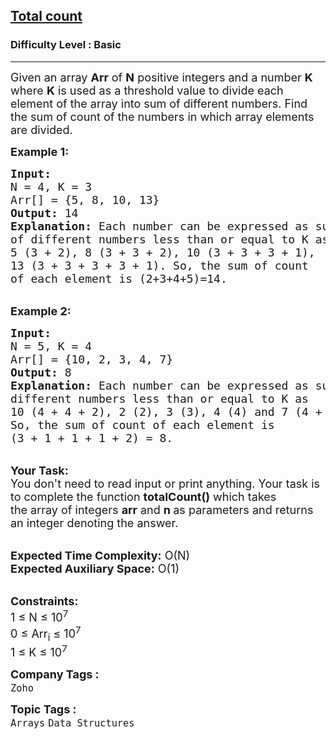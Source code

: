 <h2><a href="https://www.geeksforgeeks.org/problems/total-count2415/1?page=2&category=Arrays&difficulty=Basic&status=unsolved&sortBy=submissions">Total count</a></h2><h3>Difficulty Level : Basic</h3><hr><div class="problems_problem_content__Xm_eO"><p><span style="font-size:18px">Given an array <strong>Arr</strong> of <strong>N</strong> positive integers and a number <strong>K</strong> where <strong>K</strong> is used as a threshold value to divide each element of the array into sum of different numbers. Find the sum of count of the numbers in which array elements are divided.</span></p>

<p><span style="font-size:18px"><strong>Example 1:</strong></span></p>

<pre><span style="font-size:18px"><strong>Input:
</strong>N = 4, K = 3
Arr[] = {5, 8, 10, 13}
<strong>Output:</strong> 14
<strong>Explanation:</strong> Each number can be expressed as sum 
of different numbers less than or equal to K as
5 (3 + 2), 8 (3 + 3 + 2), 10 (3 + 3 + 3 + 1), 
13 (3 + 3 + 3 + 3 + 1). So, the sum of count 
of each element is (2+3+4+5)=14.
</span></pre>

<p><br>
<span style="font-size:18px"><strong>Example 2:</strong></span></p>

<pre><span style="font-size:18px"><strong>Input:
</strong>N = 5, K = 4
Arr[] = {10, 2, 3, 4, 7}
<strong>Output:</strong> 8
<strong>Explanation:</strong>&nbsp;Each number can be expressed as sum of
different numbers less than or equal to K as
10 (4 + 4 + 2), 2 (2), 3 (3), 4 (4) and 7 (4 + 3).
So, the sum of count of each element is 
(3 + 1 + 1 + 1 + 2) = 8.
</span></pre>

<p><br>
<span style="font-size:18px"><strong>Your Task:</strong><br>
You don't need to read input or print anything. Your task is to complete the function&nbsp;<strong>totalCount()</strong>&nbsp;which takes the&nbsp;array of integers&nbsp;<strong>arr</strong>&nbsp;and&nbsp;<strong>n&nbsp;</strong>as parameters and returns an integer denoting the answer.</span></p>

<p><br>
<span style="font-size:18px"><strong>Expected Time Complexity:</strong>&nbsp;O(N)<br>
<strong>Expected Auxiliary Space:</strong>&nbsp;O(1)</span></p>

<p><br>
<span style="font-size:18px"><strong>Constraints:</strong><br>
1 ≤ N ≤ 10<sup>7</sup><br>
0 ≤ Arr<sub>i</sub> ≤ 10<sup>7</sup><br>
1 ≤ K ≤ 10<sup>7</sup></span></p>
</div><p><span style=font-size:18px><strong>Company Tags : </strong><br><code>Zoho</code>&nbsp;<br><p><span style=font-size:18px><strong>Topic Tags : </strong><br><code>Arrays</code>&nbsp;<code>Data Structures</code>&nbsp;